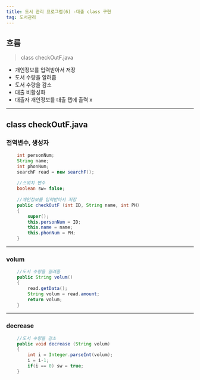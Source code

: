 ```yaml
---
title: 도서 관리 프로그램(6) -대출 class 구현
tag: 도서관리
---
```




## 흐름

> class checkOutF.java

+ 개인정보를 입력받아서 저장
+ 도서 수량을 알려줌
+ 도서 수량을 감소
+ 대출 비활성화
+ 대출자 개인정보를 대출 탭에 출력 x

---

## class checkOutF.java

### 전역변수, 생성자

```java
	int personNum;
	String name;
	int phonNum;
	searchF read = new searchF();
	
	//스위치 변수
	boolean sw= false;
	
	//개인정보를 입력받아서 저장
	public checkOutF (int ID, String name, int PH)
	{
		super();
		this.personNum = ID;
		this.name = name;
		this.phonNum = PH;
	}
```

---

### volum

```java
	//도서 수량을 알려줌
	public String volum()
	{
		read.getData();
		String volum = read.amount;
		return volum;
	}
```

---

### decrease

```java
	//도서 수량을 감소
	public void decrease (String volum)
	{
		int i = Integer.parseInt(volum);
		i = i-1;
		if(i == 0) sw = true;
	}

```

